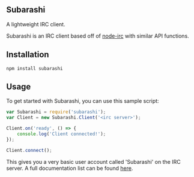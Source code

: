## Subarashi
A lightweight IRC client.

Subarashi is an IRC client based off of [node-irc](https://github.com/bleakgadfly/node-irc) with similar API functions.

## Installation
`npm install subarashi`

## Usage
To get started with Subarashi, you can use this sample script:

```javascript
var Subarashi = require('subarashi');
var Client = new Subarashi.Client('<irc server>');

Client.on('ready', () => {
    console.log('Client connected!');
});

Client.connect();
```

This gives you a very basic user account called 'Subarashi' on the IRC server. A full documentation list can be found [here](https://lewistehminerz.github.io/subarashi).